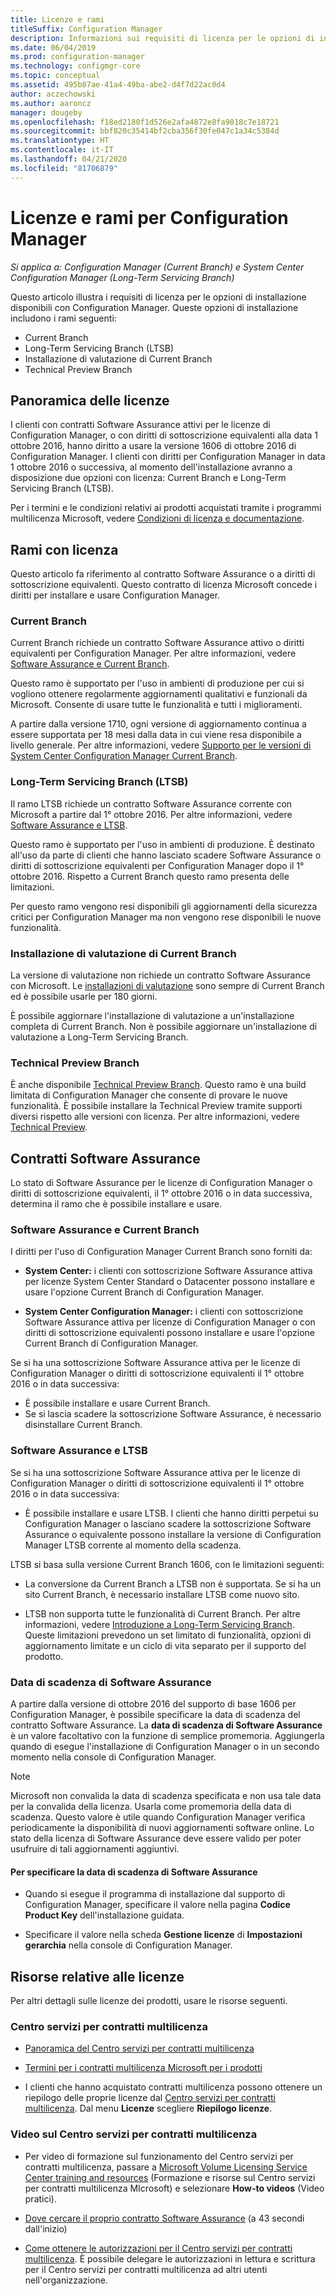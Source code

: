 ```yaml
---
title: Licenze e rami
titleSuffix: Configuration Manager
description: Informazioni sui requisiti di licenza per le opzioni di installazione disponibili con Configuration Manager
ms.date: 06/04/2019
ms.prod: configuration-manager
ms.technology: configmgr-core
ms.topic: conceptual
ms.assetid: 495b87ae-41a4-49ba-abe2-d4f7d22ac0d4
author: aczechowski
ms.author: aaroncz
manager: dougeby
ms.openlocfilehash: f18ed2180f1d526e2afa4872e8fa9018c7e18721
ms.sourcegitcommit: bbf820c35414bf2cba356f30fe047c1a34c5384d
ms.translationtype: HT
ms.contentlocale: it-IT
ms.lasthandoff: 04/21/2020
ms.locfileid: "81706879"
---
```

# <a name="licensing-and-branches-for-configuration-manager"></a>Licenze e rami per Configuration Manager

*Si applica a: Configuration Manager (Current Branch) e System Center Configuration Manager (Long-Term Servicing Branch)*

Questo articolo illustra i requisiti di licenza per le opzioni di installazione disponibili con Configuration Manager. Queste opzioni di installazione includono i rami seguenti:

- Current Branch
- Long-Term Servicing Branch (LTSB)
- Installazione di valutazione di Current Branch
- Technical Preview Branch

## <a name="licensing-overview"></a>Panoramica delle licenze

I clienti con contratti Software Assurance attivi per le licenze di Configuration Manager, o con diritti di sottoscrizione equivalenti alla data 1 ottobre 2016, hanno diritto a usare la versione 1606 di ottobre 2016 di Configuration Manager. I clienti con diritti per Configuration Manager in data 1 ottobre 2016 o successiva, al momento dell'installazione avranno a disposizione due opzioni con licenza: Current Branch e Long-Term Servicing Branch (LTSB).

Per i termini e le condizioni relativi ai prodotti acquistati tramite i programmi multilicenza Microsoft, vedere [Condizioni di licenza e documentazione](https://go.microsoft.com/fwlink/?LinkId=800052).


## <a name="licensed-branches"></a>Rami con licenza

Questo articolo fa riferimento al contratto Software Assurance o a diritti di sottoscrizione equivalenti. Questo contratto di licenza Microsoft concede i diritti per installare e usare Configuration Manager.

### <a name="current-branch"></a>Current Branch

Current Branch richiede un contratto Software Assurance attivo o diritti equivalenti per Configuration Manager. Per altre informazioni, vedere [Software Assurance e Current Branch](#software-assurance-and-the-current-branch).

Questo ramo è supportato per l'uso in ambienti di produzione per cui si vogliono ottenere regolarmente aggiornamenti qualitativi e funzionali da Microsoft. Consente di usare tutte le funzionalità e tutti i miglioramenti.

A partire dalla versione 1710, ogni versione di aggiornamento continua a essere supportata per 18 mesi dalla data in cui viene resa disponibile a livello generale. Per altre informazioni, vedere [Supporto per le versioni di System Center Configuration Manager Current Branch](../servers/manage/current-branch-versions-supported.md).

### <a name="long-term-servicing-branch-ltsb"></a>Long-Term Servicing Branch (LTSB)

Il ramo LTSB richiede un contratto Software Assurance corrente con Microsoft a partire dal 1° ottobre 2016. Per altre informazioni, vedere [Software Assurance e LTSB](#software-assurance-and-the-ltsb).

Questo ramo è supportato per l'uso in ambienti di produzione. È destinato all'uso da parte di clienti che hanno lasciato scadere Software Assurance o diritti di sottoscrizione equivalenti per Configuration Manager dopo il 1° ottobre 2016. Rispetto a Current Branch questo ramo presenta delle limitazioni.

Per questo ramo vengono resi disponibili gli aggiornamenti della sicurezza critici per Configuration Manager ma non vengono rese disponibili le nuove funzionalità.

### <a name="evaluation-installation-of-the-current-branch"></a>Installazione di valutazione di Current Branch

La versione di valutazione non richiede un contratto Software Assurance con Microsoft. Le [installazioni di valutazione](https://www.microsoft.com/evalcenter/evaluate-system-center-configuration-manager-and-endpoint-protection) sono sempre di Current Branch ed è possibile usarle per 180 giorni.

È possibile aggiornare l'installazione di valutazione a un'installazione completa di Current Branch. Non è possibile aggiornare un'installazione di valutazione a Long-Term Servicing Branch.

### <a name="technical-preview-branch"></a>Technical Preview Branch

È anche disponibile [Technical Preview Branch](https://www.microsoft.com/evalcenter/evaluate-system-center-configuration-manager-and-endpoint-protection-technical-preview). Questo ramo è una build limitata di Configuration Manager che consente di provare le nuove funzionalità. È possibile installare la Technical Preview tramite supporti diversi rispetto alle versioni con licenza. Per altre informazioni, vedere [Technical Preview](../get-started/technical-preview.md).


## <a name="software-assurance-agreements"></a>Contratti Software Assurance

Lo stato di Software Assurance per le licenze di Configuration Manager o diritti di sottoscrizione equivalenti, il 1° ottobre 2016 o in data successiva, determina il ramo che è possibile installare e usare.

### <a name="software-assurance-and-the-current-branch"></a>Software Assurance e Current Branch

I diritti per l'uso di Configuration Manager Current Branch sono forniti da:

- **System Center:** i clienti con sottoscrizione Software Assurance attiva per licenze System Center Standard o Datacenter possono installare e usare l'opzione Current Branch di Configuration Manager.

- **System Center Configuration Manager:** i clienti con sottoscrizione Software Assurance attiva per licenze di Configuration Manager o con diritti di sottoscrizione equivalenti possono installare e usare l'opzione Current Branch di Configuration Manager.

Se si ha una sottoscrizione Software Assurance attiva per le licenze di Configuration Manager o diritti di sottoscrizione equivalenti il 1° ottobre 2016 o in data successiva:

- È possibile installare e usare Current Branch.
- Se si lascia scadere la sottoscrizione Software Assurance, è necessario disinstallare Current Branch.

### <a name="software-assurance-and-the-ltsb"></a>Software Assurance e LTSB

Se si ha una sottoscrizione Software Assurance attiva per le licenze di Configuration Manager o diritti di sottoscrizione equivalenti il 1° ottobre 2016 o in data successiva:

- È possibile installare e usare LTSB. I clienti che hanno diritti perpetui su Configuration Manager o lasciano scadere la sottoscrizione Software Assurance o equivalente possono installare la versione di Configuration Manager LTSB corrente al momento della scadenza.

LTSB si basa sulla versione Current Branch 1606, con le limitazioni seguenti:

- La conversione da Current Branch a LTSB non è supportata. Se si ha un sito Current Branch, è necessario installare LTSB come nuovo sito.  

- LTSB non supporta tutte le funzionalità di Current Branch. Per altre informazioni, vedere [Introduzione a Long-Term Servicing Branch](introduction-to-the-ltsb.md). Queste limitazioni prevedono un set limitato di funzionalità, opzioni di aggiornamento limitate e un ciclo di vita separato per il supporto del prodotto.  

### <a name="software-assurance-expiration-date"></a>Data di scadenza di Software Assurance

A partire dalla versione di ottobre 2016 del supporto di base 1606 per Configuration Manager, è possibile specificare la data di scadenza del contratto Software Assurance. La **data di scadenza di Software Assurance** è un valore facoltativo con la funzione di semplice promemoria. Aggiungerla quando di esegue l'installazione di Configuration Manager o in un secondo momento nella console di Configuration Manager.

> [!NOTE]
> Microsoft non convalida la data di scadenza specificata e non usa tale data per la convalida della licenza. Usarla come promemoria della data di scadenza. Questo valore è utile quando Configuration Manager verifica periodicamente la disponibilità di nuovi aggiornamenti software online. Lo stato della licenza di Software Assurance deve essere valido per poter usufruire di tali aggiornamenti aggiuntivi.

#### <a name="to-specify-the-software-assurance-expiration-date"></a>Per specificare la data di scadenza di Software Assurance

- Quando si esegue il programma di installazione dal supporto di Configuration Manager, specificare il valore nella pagina **Codice Product Key** dell'installazione guidata.

- Specificare il valore nella scheda **Gestione licenze** di **Impostazioni gerarchia** nella console di Configuration Manager.


## <a name="licensing-resources"></a>Risorse relative alle licenze

Per altri dettagli sulle licenze dei prodotti, usare le risorse seguenti.

### <a name="microsoft-volume-licensing-service-center-vlsc"></a>Centro servizi per contratti multilicenza

- [Panoramica del Centro servizi per contratti multilicenza](https://www.microsoft.com/Licensing/existing-customer/vlsc-training-and-resources.aspx)

- [Termini per i contratti multilicenza Microsoft per i prodotti](https://go.microsoft.com/fwlink/?LinkId=800052)

- I clienti che hanno acquistato contratti multilicenza possono ottenere un riepilogo delle proprie licenze dal [Centro servizi per contratti multilicenza](https://www.microsoft.com/Licensing/servicecenter/default.aspx). Dal menu **Licenze** scegliere **Riepilogo licenze**.

### <a name="vlsc-videos"></a>Video sul Centro servizi per contratti multilicenza

- Per video di formazione sul funzionamento del Centro servizi per contratti multilicenza, passare a [Microsoft Volume Licensing Service Center training and resources](https://www.microsoft.com/licensing/existing-customer/vlsc-training-and-resources) (Formazione e risorse sul Centro servizi per contratti multilicenza MIcrosoft) e selezionare **How-to videos** (Video pratici).

- [Dove cercare il proprio contratto Software Assurance](https://www.microsoft.com/showcase/video.aspx?uuid=fe1846cb-1d26-49fc-b064-57b25dcc31a0) (a 43 secondi dall'inizio)  

- [Come ottenere le autorizzazioni per il Centro servizi per contratti multilicenza](https://www.microsoft.com/showcase/video.aspx?uuid=ac4ed1ca-d0a9-43cd-89fa-74ccb555dec4). È possibile delegare le autorizzazioni in lettura e scrittura per il Centro servizi per contratti multilicenza ad altri utenti nell'organizzazione.
